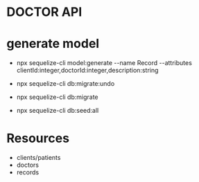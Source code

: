 # DOCTOR API

# generate model
- npx sequelize-cli model:generate --name Record --attributes clientId:integer,doctorId:integer,description:string

- npx sequelize-cli db:migrate:undo
- npx sequelize-cli db:migrate
- npx sequelize-cli db:seed:all

# Resources
- clients/patients
- doctors
- records

